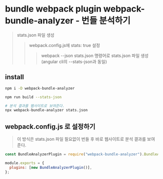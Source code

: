 # bundle webpack plugin webpack-bundle-analyzer - 번들 분석하기

> stats.json 파일 생성
>
> > webpack.config.js에 stats: true 설정
> >
> > > webpack --json stats.json 명령어로 stats.json 파일 생성 (angular cli의 --stats-json과 동일)

## install

```sh
npm i -D webpack-bundle-analyzer

npm run build --stats-json

# 분석 결과를 웹사이트로 보여준다.
npx webpack-bundle-analyzer stats.json
```

## webpack.config.js 로 설정하기

> 이 방식은 stats.json 파일 필요없이 번들 후 바로 웹사이트로 분석 결과를 보여준다.

```js
const BundleAnalyzerPlugin = require("webpack-bundle-analyzer").BundleAnalyzerPlugin;

module.exports = {
  plugins: [new BundleAnalyzerPlugin()],
};
```
